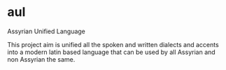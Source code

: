 # aul
Assyrian Unified Language

This project aim is unified all the spoken and written dialects and accents into a modern latin based language that can be used by all Assyrian and non Assyrian the same.
